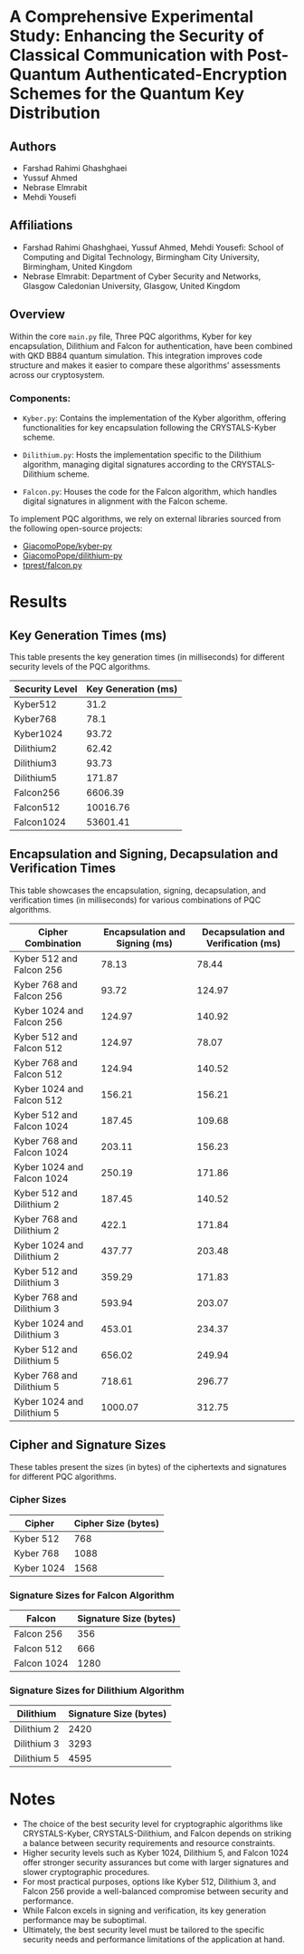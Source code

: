 # A Comprehensive Experimental Study: Enhancing the Security of Classical Communication with Post-Quantum Authenticated-Encryption Schemes for the Quantum Key Distribution

## Authors

- Farshad Rahimi Ghashghaei
- Yussuf Ahmed
- Nebrase Elmrabit
- Mehdi Yousefi

## Affiliations

- Farshad Rahimi Ghashghaei, Yussuf Ahmed, Mehdi Yousefi: School of Computing and Digital Technology, Birmingham City University, Birmingham, United Kingdom
- Nebrase Elmrabit: Department of Cyber Security and Networks, Glasgow Caledonian University, Glasgow, United Kingdom

## Overview

Within the core `main.py` file, Three PQC algorithms, Kyber for key encapsulation, Dilithium and Falcon for authentication, have been combined with QKD BB84 quantum simulation. This integration improves code structure and makes it easier to compare these algorithms' assessments across our cryptosystem.

### Components:

- `Kyber.py`: Contains the implementation of the Kyber algorithm, offering functionalities for key encapsulation following the CRYSTALS-Kyber scheme.

- `Dilithium.py`: Hosts the implementation specific to the Dilithium algorithm, managing digital signatures according to the CRYSTALS-Dilithium scheme.

- `Falcon.py`: Houses the code for the Falcon algorithm, which handles digital signatures in alignment with the Falcon scheme.

To implement PQC algorithms, we rely on external libraries sourced from the following open-source projects:

- [GiacomoPope/kyber-py](https://github.com/GiacomoPope/kyber-py)
- [GiacomoPope/dilithium-py](https://github.com/GiacomoPope/dilithium-py)
- [tprest/falcon.py](https://github.com/tprest/falcon.py)


# Results

## Key Generation Times (ms)

This table presents the key generation times (in milliseconds) for different security levels of the PQC algorithms.


| Security Level | Key Generation (ms) |
|----------------|----------------------|
| Kyber512       | 31.2                 |
| Kyber768       | 78.1                 |
| Kyber1024      | 93.72                |
| Dilithium2     | 62.42                |
| Dilithium3     | 93.73                |
| Dilithium5     | 171.87               |
| Falcon256      | 6606.39              |
| Falcon512      | 10016.76             |
| Falcon1024     | 53601.41             |

## Encapsulation and Signing, Decapsulation and Verification Times

This table showcases the encapsulation, signing, decapsulation, and verification times (in milliseconds) for various combinations of PQC algorithms.

| Cipher Combination          | Encapsulation and Signing (ms) | Decapsulation and Verification (ms) |
|-----------------------------|--------------------------------|-------------------------------------|
| Kyber 512 and Falcon 256    | 78.13                          | 78.44                               |
| Kyber 768 and Falcon 256    | 93.72                          | 124.97                              |
| Kyber 1024 and Falcon 256   | 124.97                         | 140.92                              |
| Kyber 512 and Falcon 512    | 124.97                         | 78.07                               |
| Kyber 768 and Falcon 512    | 124.94                         | 140.52                              |
| Kyber 1024 and Falcon 512   | 156.21                         | 156.21                              |
| Kyber 512 and Falcon 1024   | 187.45                         | 109.68                              |
| Kyber 768 and Falcon 1024   | 203.11                         | 156.23                              |
| Kyber 1024 and Falcon 1024  | 250.19                         | 171.86                              |
| Kyber 512 and Dilithium 2   | 187.45                         | 140.52                              |
| Kyber 768 and Dilithium 2   | 422.1                          | 171.84                              |
| Kyber 1024 and Dilithium 2  | 437.77                         | 203.48                              |
| Kyber 512 and Dilithium 3   | 359.29                         | 171.83                              |
| Kyber 768 and Dilithium 3   | 593.94                         | 203.07                              |
| Kyber 1024 and Dilithium 3  | 453.01                         | 234.37                              |
| Kyber 512 and Dilithium 5   | 656.02                         | 249.94                              |
| Kyber 768 and Dilithium 5   | 718.61                         | 296.77                              |
| Kyber 1024 and Dilithium 5  | 1000.07                        | 312.75                              |

## Cipher and Signature Sizes

These tables present the sizes (in bytes) of the ciphertexts and signatures for different PQC algorithms.

### Cipher Sizes

| Cipher    | Cipher Size (bytes) |
|-----------|----------------------|
| Kyber 512 | 768                  |
| Kyber 768 | 1088                 |
| Kyber 1024| 1568                 |

### Signature Sizes for Falcon Algorithm

| Falcon    | Signature Size (bytes) |
|-----------|-------------------------|
| Falcon 256| 356                     |
| Falcon 512| 666                     |
| Falcon 1024| 1280                   |

### Signature Sizes for Dilithium Algorithm

| Dilithium | Signature Size (bytes) |
|-----------|-------------------------|
| Dilithium 2 | 2420                  |
| Dilithium 3 | 3293                  |
| Dilithium 5 | 4595                  |

# Notes

- The choice of the best security level for cryptographic algorithms like CRYSTALS-Kyber, CRYSTALS-Dilithium, and Falcon depends on striking a balance between security requirements and resource constraints.
- Higher security levels such as Kyber 1024, Dilithium 5, and Falcon 1024 offer stronger security assurances but come with larger signatures and slower cryptographic procedures.
- For most practical purposes, options like Kyber 512, Dilithium 3, and Falcon 256 provide a well-balanced compromise between security and performance.
- While Falcon excels in signing and verification, its key generation performance may be suboptimal.
- Ultimately, the best security level must be tailored to the specific security needs and performance limitations of the application at hand.

